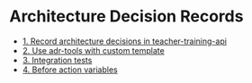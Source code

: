 # Architecture Decision Records

* [1. Record architecture decisions in teacher-training-api](0001-record-architecture-decisions.md)
* [2. Use adr-tools with custom template](0002-use-adr-tools-with-custom-template.md)
* [3. Integration tests](0003-integration-tests.md)
* [4. Before action variables](0004-before-action-variables.md)

